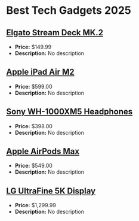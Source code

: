 # Best Tech Gadgets 2025

## [Elgato Stream Deck MK.2](https://www.amazon.com/dp/B0973877N3?tag=mychanneld-20)
- **Price:** $149.99
- **Description:** No description

## [Apple iPad Air M2](https://www.amazon.com/dp/B0CVGS9D9C?tag=mychanneld-20)
- **Price:** $599.00
- **Description:** No description

## [Sony WH-1000XM5 Headphones](https://www.amazon.com/dp/B09XS7JWHH?tag=mychanneld-20)
- **Price:** $398.00
- **Description:** No description

## [Apple AirPods Max](https://www.amazon.com/dp/B08PZHYWJS?tag=mychanneld-20)
- **Price:** $549.00
- **Description:** No description

## [LG UltraFine 5K Display](https://www.amazon.com/dp/B07DGN6HR3?tag=mychanneld-20)
- **Price:** $1,299.99
- **Description:** No description

